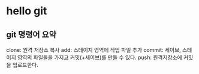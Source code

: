 # hello git

## git 명령어 요약

clone: 원격 저장소 복사
add: 스테이지 영역에 작업 파일 추가
commit: 세이브, 스테이지 영역의 파일들을 가지고 커밋(+세이브)를 만들 수 있다.
push: 원격저장소에 커밋을 업로드한다.